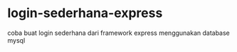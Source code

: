# login-sederhana-express
coba buat login sederhana dari framework express menggunakan database mysql

